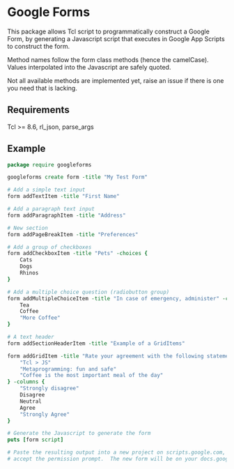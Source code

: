 Google Forms
============

This package allows Tcl script to programmatically construct a Google Form, by
generating a Javascript script that executes in Google App Scripts to construct
the form.

Method names follow the form class methods (hence the camelCase).  Values
interpolated into the Javascript are safely quoted.

Not all available methods are implemented yet, raise an issue if there is one
you need that is lacking.

Requirements
------------

Tcl >= 8.6, rl_json, parse_args

Example
-------

~~~tcl
package require googleforms

googleforms create form -title "My Test Form"

# Add a simple text input
form addTextItem -title "First Name"

# Add a paragraph text input
form addParagraphItem -title "Address"

# New section
form addPageBreakItem -title "Preferences"

# Add a group of checkboxes
form addCheckboxItem -title "Pets" -choices {
	Cats
	Dogs
	Rhinos
}

# Add a multiple choice question (radiobutton group)
form addMultipleChoiceItem -title "In case of emergency, administer" -choices {
	Tea
	Coffee
	"More Coffee"
}

# A text header
form addSectionHeaderItem -title "Example of a GridItems"

form addGridItem -title "Rate your agreement with the following statements" -rows {
	"Tcl > JS"
	"Metaprogramming: fun and safe"
	"Coffee is the most important meal of the day"
} -columns {
	"Strongly disagree"
	Disagree
	Neutral
	Agree
	"Strongly Agree"
}

# Generate the Javascript to generate the form
puts [form script]

# Paste the resulting output into a new project on scripts.google.com, run it,
# accept the permission prompt.  The new form will be on your docs.google.com
~~~
